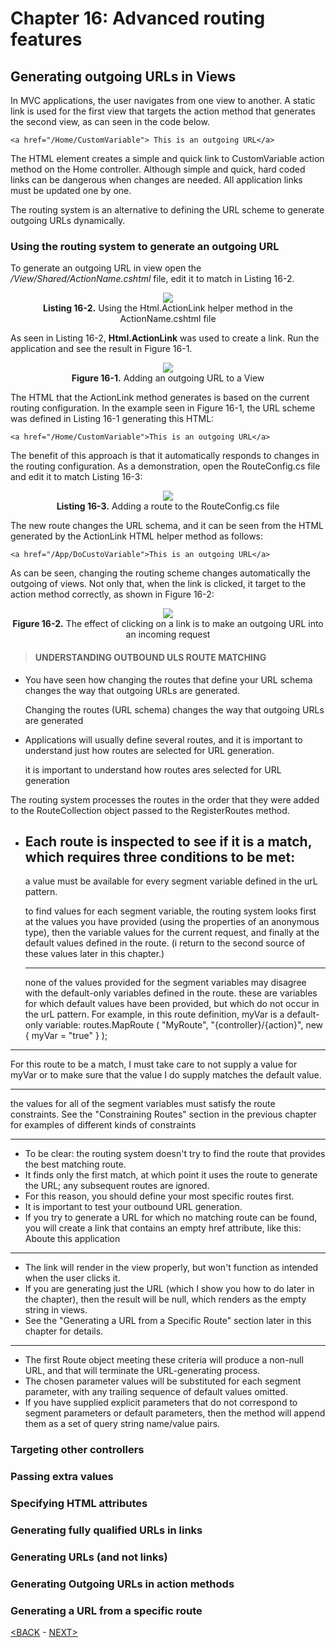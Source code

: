 # Chapter 16: Advanced routing features

## Generating outgoing URLs in Views

In MVC applications, the user navigates from one view to another. A static link is used for the first view that targets the action method that generates the second view, as can seen in the code below.

```
<a href="/Home/CustomVariable"> This is an outgoing URL</a>
```

The HTML element creates a simple and quick link to CustomVariable action method on the Home controller. Although simple and quick, hard coded links can be dangerous when changes are needed. All application links must be updated one by one.

The routing system is an alternative to defining the URL scheme to generate outgoing URLs dynamically.

### Using the routing system to generate an outgoing URL

To generate an outgoing URL in view open the */View/Shared/ActionName.cshtml* file, edit it to match in Listing 16-2.

<p align="center">
    <img src="ch16-Pictures/Listing 16-2.png" /><br />
    <b>Listing 16-2.</b> Using the Html.ActionLink helper method in the ActionName.cshtml file
</p>  

As seen in Listing 16-2, **Html.ActionLink** was used to create a link. Run the application and see the result in Figure 16-1.

<p align="center">
    <img src="ch16-Pictures/Figure 16-1.png" /><br />
    <b>Figure 16-1.</b> Adding an outgoing URL to a View
</p>  

The HTML that the ActionLink method generates is based on the current routing configuration. In the example seen in Figure 16-1, the URL scheme was defined in Listing 16-1 generating this HTML:

```
<a href="/Home/CustomVariable">This is an outgoing URL</a>
```

The benefit of this approach is that it automatically responds to changes in the routing configuration. As a demonstration, open the RouteConfig.cs file and edit it to match Listing 16-3:

<p align="center">
    <img src="ch16-Pictures/Listing 16-3.png" /><br />
    <b>Listing 16-3.</b> Adding a route to the RouteConfig.cs file
</p>

The new route changes the URL schema, and it can be seen from the HTML generated by the ActionLink HTML helper method as follows:

```
<a href="/App/DoCustoVariable">This is an outgoing URL</a>
```

As can be seen, changing the routing scheme changes automatically the outgoing of views. Not only that, when the link is clicked, it target to the action method correctly, as shown in Figure 16-2:

<p align="center">
    <img src="ch16-Pictures/Figure 16-2.png" /><br />
    <b>Figure 16-2.</b> The effect of clicking on a link is to make an outgoing URL into an incoming request
</p>

> #### UNDERSTANDING OUTBOUND ULS ROUTE MATCHING

* You have seen how changing the routes that define your URL schema changes the way that outgoing URLs are generated.

    Changing the routes (URL schema) changes the way that outgoing URLs are generated

* Applications will usually define several routes, and it is important to understand just how routes are selected for URL generation.

    it is important to understand how routes ares selected for URL generation

The routing system processes the routes in the order that they were added to the RouteCollection object passed to the RegisterRoutes method.

* Each route is inspected to see if it is a match, which requires three conditions to be met:
    ---------------------
    a value must be available for every segment variable defined in the urL pattern.
    
    to find values for each segment variable, the routing system looks first at the values you have provided (using the properties of an anonymous type), then the variable values for the current request, and finally at the default values defined in the route. (i return to the second source of these values later in this chapter.)

    ---------------------

    none of the values provided for the segment variables may disagree with the default-only variables defined in the route. these are variables for which default values have been provided, but which do not occur in the urL pattern. For example, in this route definition, myVar is a default-only variable: 
        routes.MapRoute
        (
            "MyRoute",
            "{controller}/{action}",
            new { myVar = "true" }
        );

---------------------------------------------

For this route to be a match, I must take care to not supply a value for myVar or to make sure that the value I do supply matches the default value.

---------------------------------------------

the values for all of the segment variables must satisfy the route constraints. See the "Constraining Routes" section in the previous chapter for examples of different kinds of constraints

---------------------------------------------

* To be clear: the routing system doesn't try to find the route that provides the best matching route.
* It finds only the first match, at which point it uses the route to generate the URL; any subsequent routes are ignored.
* For this reason, you should define your most specific routes first.
* It is important to test your outbound URL generation.
* If you try to generate a URL for which no matching route can be found, you will create a link that contains an empty href attribute, like this:
<a hef="">Aboute this application</a>

---------------------------------------------

* The link will render in the view properly, but won't function as intended when the user clicks it.
* If you are generating just the URL (which I show you how to do later in the chapter), then the result will be null, which renders as the empty string in views.
* See the "Generating a URL from a Specific Route" section later in this chapter for details.

---------------------------------------------

* The first Route object meeting these criteria will produce a non-null URL, and that will terminate the URL-generating process.
* The chosen parameter values will be substituted for each segment parameter, with any trailing sequence of default values omitted.
* If you have supplied explicit parameters that do not correspond to segment parameters or default parameters, then the method will append them as a set of query string name/value pairs.

### Targeting other controllers

### Passing extra values

### Specifying HTML attributes

### Generating fully qualified URLs in links

### Generating URLs (and not links)

### Generating Outgoing URLs in action methods

### Generating a URL from a specific route

<!--
# Chapter 16: Advanced routing features
## Generating outgoing URLs in Views
### Using the routing system to generate an outgoing URL
#### UNDERSTANDING OUTBOUND ULS ROUTE MATCHING

> SUMMARRY AND UPDATE ==========================
.
> CONTENTS =====================================
# Chapter 16: Advanced routing features
## Generating outgoing URLs in Views
### Using the routing system to generate an outgoing URL
### Targeting other controllers
### Passing extra values
### Specifying HTML attributes
### Generating fully qualified URLs in links
### Generating URLs (and not links)
### Generating Outgoing URLs in action methods
### Generating a URL from a specific route
.
> GITHUB =====================================
https://github.com/deyran/pro-asp-net-mvc/blob/main/chapter-16/03-generating-outgoing.md
.
> # ==========================================
#DotNet #csharp #csharpdotnet #dotnetcore #csharpdeveloper #dotnetdevelopers #aspnetcore #ASPNET #aspdotnet #IT #developer #TI #tecnologia #DevOps #desenvolvedor #programador #software #homeoffice #dev #tecnologiadainformacao #devs #code #programacao #programação #tecnologiadainformação #sistemasdeinformação #engenhariadesoftware #GitHub #ASPNETMVC #ASPNET #MVC #core #MVC #route #urlroute #urlroting #urlpatterns #RoutingSystem
-->

[<BACK](02-preparing-the-example-proj.md) - [NEXT>](03-generating-outgoing.md)
